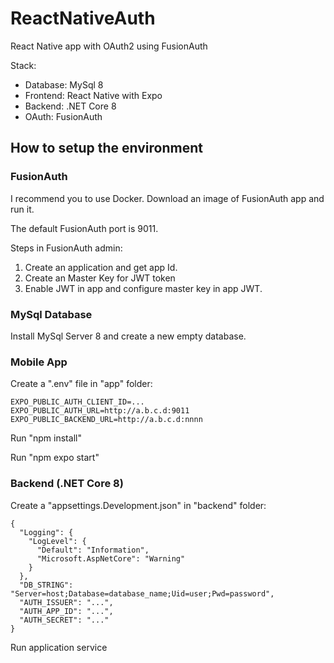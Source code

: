 # ReactNativeAuth
React Native app with OAuth2 using FusionAuth

Stack:
- Database: MySql 8
- Frontend: React Native with Expo
- Backend: .NET Core 8
- OAuth: FusionAuth

## How to setup the environment

### FusionAuth

I recommend you to use Docker. Download an image of FusionAuth app and run it.

The default FusionAuth port is 9011.

Steps in FusionAuth admin:

1. Create an application and get app Id.
2. Create an Master Key for JWT token
3. Enable JWT in app and configure master key in app JWT.

### MySql Database

Install MySql Server 8 and create a new empty database.

### Mobile App

Create a ".env" file in "app" folder:

```
EXPO_PUBLIC_AUTH_CLIENT_ID=...
EXPO_PUBLIC_AUTH_URL=http://a.b.c.d:9011
EXPO_PUBLIC_BACKEND_URL=http://a.b.c.d:nnnn
```

Run "npm install"

Run "npm expo start" 

### Backend (.NET Core 8)

Create a "appsettings.Development.json" in "backend" folder:

```
{
  "Logging": {
    "LogLevel": {
      "Default": "Information",
      "Microsoft.AspNetCore": "Warning"
    }
  },
  "DB_STRING": "Server=host;Database=database_name;Uid=user;Pwd=password",
  "AUTH_ISSUER": "...",
  "AUTH_APP_ID": "...",
  "AUTH_SECRET": "..."
}
```

Run application service
